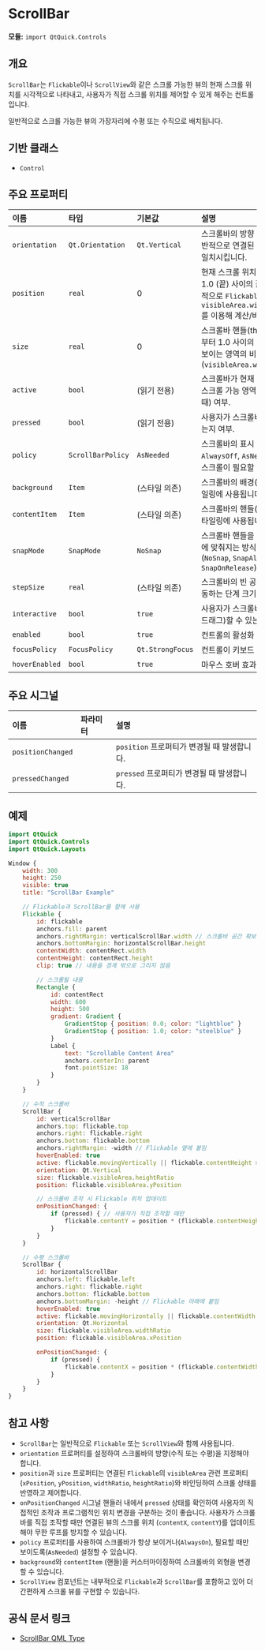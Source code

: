 # ScrollBar

**모듈:** `import QtQuick.Controls`

## 개요

`ScrollBar`는 `Flickable`이나 `ScrollView`와 같은 스크롤 가능한 뷰의 현재 스크롤 위치를 시각적으로 나타내고, 사용자가 직접 스크롤 위치를 제어할 수 있게 해주는 컨트롤입니다.

일반적으로 스크롤 가능한 뷰의 가장자리에 수평 또는 수직으로 배치됩니다.

## 기반 클래스

*   `Control`

## 주요 프로퍼티

| 이름             | 타입            | 기본값          | 설명                                                                                                                                 |
| :--------------- | :-------------- | :-------------- | :----------------------------------------------------------------------------------------------------------------------------------- |
| `orientation`    | `Qt.Orientation`| `Qt.Vertical`   | 스크롤바의 방향 (수직 또는 수평). 일반적으로 연결된 뷰의 스크롤 방향과 일치시킵니다.                                                    |
| `position`       | `real`          | 0               | 현재 스크롤 위치. 0.0 (시작) 부터 1.0 (끝) 사이의 값을 가집니다. 일반적으로 `Flickable`의 `contentX/Y`와 `visibleArea.width/heightRatio`를 이용해 계산/바인딩합니다. |
| `size`           | `real`          | 0               | 스크롤바 핸들(thumb)의 크기. 0.0 부터 1.0 사이의 값을 가지며, 뷰에서 보이는 영역의 비율을 나타냅니다. (`visibleArea.width/heightRatio`)           |
| `active`         | `bool`          | (읽기 전용)     | 스크롤바가 현재 활성 상태인지 (예: 스크롤 가능 영역이 뷰 크기보다 클 때) 여부.                                                              |
| `pressed`        | `bool`          | (읽기 전용)     | 사용자가 스크롤바 핸들을 누르고 있는지 여부.                                                                                             |
| `policy`         | `ScrollBarPolicy`| `AsNeeded`      | 스크롤바의 표시 정책 (`AlwaysOn`, `AlwaysOff`, `AsNeeded`). `AsNeeded`는 스크롤이 필요할 때만 표시합니다.                                        |
| `background`     | `Item`          | (스타일 의존)   | 스크롤바의 배경(트랙) 아이템. 스타일링에 사용됩니다.                                                                                   |
| `contentItem`    | `Item`          | (스타일 의존)   | 스크롤바의 핸들(thumb) 아이템. 스타일링에 사용됩니다.                                                                                    |
| `snapMode`       | `SnapMode`      | `NoSnap`        | 스크롤바 핸들을 놓았을 때 특정 위치에 맞춰지는 방식을 결정합니다 (`NoSnap`, `SnapAlways`, `SnapOnRelease`).                                     |
| `stepSize`       | `real`          | (스타일 의존)   | 스크롤바의 빈 공간을 클릭했을 때 이동하는 단계 크기 (0.0 ~ 1.0).                                                                         |
| `interactive`    | `bool`          | `true`          | 사용자가 스크롤바와 상호작용(클릭, 드래그)할 수 있는지 여부.                                                                                |
| `enabled`        | `bool`          | `true`          | 컨트롤의 활성화 상태.                                                                                                                |
| `focusPolicy`    | `FocusPolicy`   | `Qt.StrongFocus`| 컨트롤이 키보드 포커스를 받는 방식.                                                                                                    |
| `hoverEnabled`   | `bool`          | `true`          | 마우스 호버 효과 활성화 여부.                                                                                                        |

## 주요 시그널

| 이름             | 파라미터 | 설명                                                  |
| :--------------- | :------- | :---------------------------------------------------- |
| `positionChanged`|          | `position` 프로퍼티가 변경될 때 발생합니다.               |
| `pressedChanged` |          | `pressed` 프로퍼티가 변경될 때 발생합니다.                |

## 예제

```qml
import QtQuick
import QtQuick.Controls
import QtQuick.Layouts

Window {
    width: 300
    height: 250
    visible: true
    title: "ScrollBar Example"

    // Flickable과 ScrollBar를 함께 사용
    Flickable {
        id: flickable
        anchors.fill: parent
        anchors.rightMargin: verticalScrollBar.width // 스크롤바 공간 확보
        anchors.bottomMargin: horizontalScrollBar.height
        contentWidth: contentRect.width
        contentHeight: contentRect.height
        clip: true // 내용을 경계 밖으로 그리지 않음

        // 스크롤될 내용
        Rectangle {
            id: contentRect
            width: 600
            height: 500
            gradient: Gradient {
                GradientStop { position: 0.0; color: "lightblue" }
                GradientStop { position: 1.0; color: "steelblue" }
            }
            Label {
                text: "Scrollable Content Area"
                anchors.centerIn: parent
                font.pointSize: 18
            }
        }
    }

    // 수직 스크롤바
    ScrollBar {
        id: verticalScrollBar
        anchors.top: flickable.top
        anchors.right: flickable.right
        anchors.bottom: flickable.bottom
        anchors.rightMargin: -width // Flickable 옆에 붙임
        hoverEnabled: true
        active: flickable.movingVertically || flickable.contentHeight > flickable.height // 스크롤 중이거나 필요할 때 활성화
        orientation: Qt.Vertical
        size: flickable.visibleArea.heightRatio
        position: flickable.visibleArea.yPosition

        // 스크롤바 조작 시 Flickable 위치 업데이트
        onPositionChanged: {
            if (pressed) { // 사용자가 직접 조작할 때만
                flickable.contentY = position * (flickable.contentHeight - flickable.height)
            }
        }
    }

    // 수평 스크롤바
    ScrollBar {
        id: horizontalScrollBar
        anchors.left: flickable.left
        anchors.right: flickable.right
        anchors.bottom: flickable.bottom
        anchors.bottomMargin: -height // Flickable 아래에 붙임
        hoverEnabled: true
        active: flickable.movingHorizontally || flickable.contentWidth > flickable.width
        orientation: Qt.Horizontal
        size: flickable.visibleArea.widthRatio
        position: flickable.visibleArea.xPosition

        onPositionChanged: {
            if (pressed) {
                flickable.contentX = position * (flickable.contentWidth - flickable.width)
            }
        }
    }
}
```

## 참고 사항

*   `ScrollBar`는 일반적으로 `Flickable` 또는 `ScrollView`와 함께 사용됩니다.
*   `orientation` 프로퍼티를 설정하여 스크롤바의 방향(수직 또는 수평)을 지정해야 합니다.
*   `position`과 `size` 프로퍼티는 연결된 `Flickable`의 `visibleArea` 관련 프로퍼티 (`xPosition`, `yPosition`, `widthRatio`, `heightRatio`)와 바인딩하여 스크롤 상태를 반영하고 제어합니다.
*   `onPositionChanged` 시그널 핸들러 내에서 `pressed` 상태를 확인하여 사용자의 직접적인 조작과 프로그램적인 위치 변경을 구분하는 것이 좋습니다. 사용자가 스크롤바를 직접 조작할 때만 연결된 뷰의 스크롤 위치 (`contentX`, `contentY`)를 업데이트해야 무한 루프를 방지할 수 있습니다.
*   `policy` 프로퍼티를 사용하여 스크롤바가 항상 보이거나(`AlwaysOn`), 필요할 때만 보이도록(`AsNeeded`) 설정할 수 있습니다.
*   `background`와 `contentItem` (핸들)을 커스터마이징하여 스크롤바의 외형을 변경할 수 있습니다.
*   `ScrollView` 컴포넌트는 내부적으로 `Flickable`과 `ScrollBar`를 포함하고 있어 더 간편하게 스크롤 뷰를 구현할 수 있습니다. 

## 공식 문서 링크

*   [ScrollBar QML Type ](https://doc.qt.io/qt-6/qml-qtquick-controls-scrollbar.html) 
